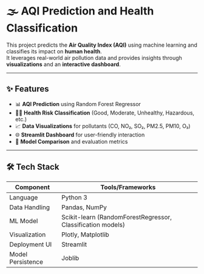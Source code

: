 # 🌫️ AQI Prediction and Health Classification

This project predicts the **Air Quality Index (AQI)** using machine learning and classifies its impact on **human health**.  
It leverages real-world air pollution data and provides insights through **visualizations** and an **interactive dashboard**.

---

## ✨ Features

- 📊 **AQI Prediction** using Random Forest Regressor  
- 🧑‍⚕️ **Health Risk Classification** (Good, Moderate, Unhealthy, Hazardous, etc.)  
- 📈 **Data Visualizations** for pollutants (CO, NO₂, SO₂, PM2.5, PM10, O₃)   
- 🌐 **Streamlit Dashboard** for user-friendly interaction  
- 🔎 **Model Comparison** and evaluation metrics  

---

## 🛠️ Tech Stack

| Component       | Tools/Frameworks |
|-----------------|------------------|
| Language        | Python 3 |
| Data Handling   | Pandas, NumPy |
| ML Model        | Scikit-learn (RandomForestRegressor, Classification models) |
| Visualization   | Plotly, Matplotlib |
| Deployment UI   | Streamlit |
| Model Persistence | Joblib |

